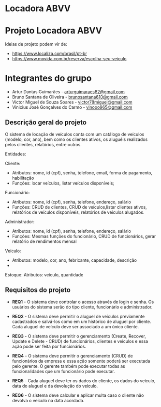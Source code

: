 # Locadora ABVV

# Projeto Locadora ABVV

Ideias de projeto podem vir de:
 
 * https://www.localiza.com/brasil/pt-br
 * https://www.movida.com.br/reserva/escolha-seu-veiculo

# Integrantes do grupo 

 * Artur Dantas Guimarães - arturguimaraes82@gmail.com
 * Bruno Santana de Oliveira - brunosantana610@gmail.com
 * Victor Miguel de Souza Soares - victor78miguel@gmail.com
 * Vinicius José Gonçalves do Carmo - vinooo965@gmail.com


## Descrição geral do projeto

O sistema de locação de veículos conta com um catálogo de veículos (modelo, cor, ano), bem como os clientes ativos, os aluguéis realizados pelos clientes, relatórios, entre outros.

Entidades:

Cliente:
- Atributos: nome, id (cpf), senha, telefone, email, forma de pagamento, habilitação
- Funções: locar veículos, listar veículos disponíveis;

Funcionário:
- Atributos: nome, id (cpf), senha, telefone, endereço, salário
- Funções: CRUD de clientes, CRUD de veículos,listar clientes ativos, relatórios de veículos disponíveis, relatórios de veículos alugados.

Administrador:
- Atributos: nome, id (cpf), senha, telefone, endereço, salário
- Funções: Mesmas funções do funcionário, CRUD de funcionários, gerar relatório de rendimentos mensal

Veículo:
- Atributos: modelo, cor, ano, febricante, capacidade, descrição
- 
Estoque:
Atributos: veículo, quantidade


## Requisitos do projeto

* **REQ1** - O sistema deve controlar o acesso através de login e senha. Os usuários do sistema serão do tipo cliente, funcionário e administrador.

* **REQ2** - O sistema deve permitir o aluguel de veículos previamente cadastrados e salvá-los como em um histórico de aluguel por cliente. Cada aluguel de veículo deve ser associado a um único cliente.

* **REQ3** - O sistema deve permitir o gerenciamento (Create, Recover, Update e Delete - CRUD) de funcionários, clientes e veículos e essa ação pode ser feita por funcionários.

* **REQ4** - O sistema deve permitir o gerenciamento (CRUD) de funcionários da empresa e essa ação somente poderá ser executada pelo gerente. O gerente também pode executar todas as funcionalidades que um funcionário pode executar.

* **REQ5** - Cada aluguel deve ter os dados do cliente, os dados do veículo, data do aluguel e da devolução do veículo.

* **REQ6** - O sistema deve calcular e aplicar multa caso o cliente não devolva o veículo na data acordada.
